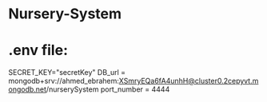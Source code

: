 # Nursery-System

# .env file:
SECRET_KEY="secretKey"
DB_url = mongodb+srv://ahmed_ebrahem:XSmryEQa6fA4unhH@cluster0.2cepyvt.mongodb.net/nurserySystem
port_number = 4444
